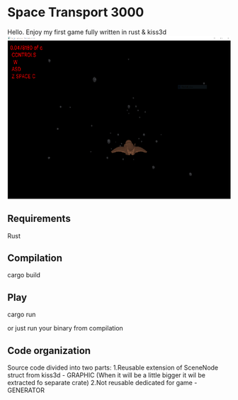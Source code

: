 # Space Transport 3000

Hello. Enjoy my first game fully written in rust & kiss3d
![Screenshot](screen.PNG)


## Requirements
Rust

## Compilation

cargo build

## Play

cargo run

or just run your binary from compilation



## Code organization

Source code divided into two parts:
1.Reusable extension of SceneNode struct from kiss3d - GRAPHIC
	(When it will be a little bigger it wil be extracted fo separate crate)
2.Not reusable dedicated for game - GENERATOR
